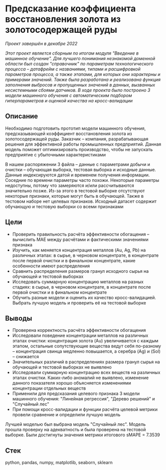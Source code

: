 # Предсказание коэффициента восстановления золота из золотосодержащей руды
*Проект завершён в декабре 2022*

*Этот проект является сборным по итогам модуля "Введение в машинное обучение". Для лучшего понимания незнакомой доменной области был создан "справочник" по параметрам технологического процесса – датафрейм с названиями, типами и расшифровкой параметров процесса, а также этапами, для которых они характерны и примерами значений. Также была разработана и реализована функция заполнения выбросов и пропущенных значений в данных, вызванных несистемными сбоями датчиков. В ходе проекта было построено 3 модели машинного обучения с автоматическим подбором гиперпараметров и оценкой качества на кросс-валидации*

## Описание
Необходимо подготовить прототип модели машинного обучения, предсказывающей коэффициент восстановления золота из золотосодержащей руды. Заказчик – компания, разрабатывающая решения для эффективной работы промышленных предприятий. Данная модель поможет оптимизировать производство, чтобы не запускать предприятие с убыточными характеристиками

В нашем распоряжении 3 файла – данные с параметрами добычи и очистки – обучающая выборка, тестовая выборка и исходные данные. Данные индексируются датой и временем получения информации. Соседние по времени параметры часто похожи. Некоторые параметры недоступны, потому что замеряются и/или рассчитываются значительно позже. Из-за этого в тестовой выборке отсутствуют некоторые признаки, которые могут быть в обучающей. Также в тестовом наборе нет целевых признаков. Исходный датасет содержит обучающую и тестовую выборки со всеми признаками

## Цели
- Проверить правильность расчёта эффективности обогащения – вычислить MAE между расчётами и фактическими значениями признака
- Изучить, как меняется концентрация металлов (Au, Ag, Pb) на различных этапах: в сырье, в черновом концентрате, в концентрате после первой очистки и в финальном концентрате, какие особенности имеют распределения
- Сравнить распределения размеров гранул исходного сырья на обучающей и тестовой выборках
- Исследовать суммарную концентрацию металлов на разных стадиях: в сырье, в черновом концентрате, в концентрате после первой очистки и в финальном концентрате
- Обучить разные модели и оценить их качество кросс-валидацией. Выбрать лучшую модель и проверить её на тестовой выборке

## Выводы
- Проверена корректность расчёта эффективности обогащения
- Исследовали поведение концентрации металлов на различных этапах очистки: концентрация золота (Au) увеличивается с каждым этапом, остальные сопутствующие вещества ведут себя по-разному – концентрация свинца медленно повышается, а серебра (Ag) и (Sol) – снижается
- Значительных различий в распределениях размера гранул сырья на обучающей и тестовой выборках не выявлено
- Исследовали суммарную концентрацию всех веществ на различных этапах очистки. Каких-либо аномалий не выявлено, изменение данного показателя хорошо объясняется изменениями концентрации отдельных веществ
- Применили для предсказания целевого признака 3 модели машинного обучения: "Линейная регрессия", "Дерево решений" и "Случайный лес"
- При помощи кросс-валидации и функции расчёта целевой метрики провели сравнение и определили лучшую модель

Лучшей моделью был выбрана модель "Случайный лес". Модель прошла проверку на адекватность и была проверена на тестовой выборке. Были достигнуты значения метрики итогового sMAPE = 7.3539

## Стек
python, pandas, numpy, matplotlib, seaborn, sklearn
